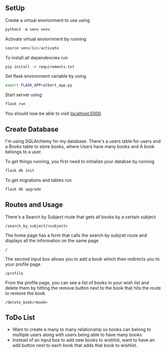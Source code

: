 ## SetUp
Create a virtual environment to use using
```python 
python3 -m venv venv
```
Activate virtual enviornment by running 
```python 
source venv/bin/activate
```
To install all dependencies run
```python 
pip install -r requirements.txt
```
Set flask environment variable by using
```bash
export FLASK_APP=albert_app.py
```
Start server using
```python
flask run
```
You should now be able to visit [localhost:5000](localhost:5000)

## Create Database
I'm using SQLAlchemy for my database. There's a users table for users and a Books table to store books, where Users have many books and A book belongs to a user. 

To get things running, you first need to initialize your databse by running
```python
flask db init
```
To get migrations and tables run
```python
flask db upgrade
```

## Routes and Usage

There's a Search by Subject route that gets all books by a certain subject

```
/search_by_subject/<subject>
```

The home page has a form that calls the search by subjcet route and displays all the information on the same page
```
/
```

The second input box allows you to add a book which then redirects you to your profile page

```
/profile
```

From the profile page, you can see a list of books in your wish list and delete them by hitting the remove button next to the book that hits the route to remove the book 

```
/delete_book/<book>
```

## ToDo List

- Want to create a many to many relationship so books can belong to multiple users along with users being able to have many books 
- Instead of an input box to add new books to wishlist, want to have an add button next to each book that adds that book to wishlist. 